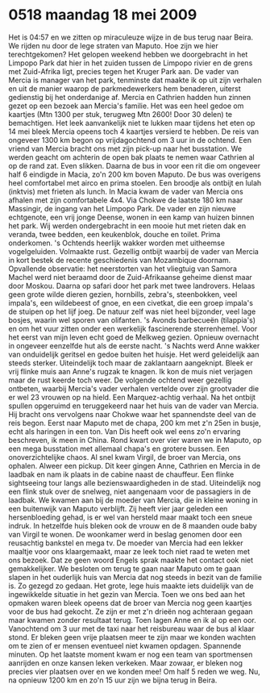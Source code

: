 # 0518 maandag 18 mei 2009
Het is 04:57 en we zitten op miraculeuze wijze in de bus terug naar Beira. We rijden nu door de lege straten van Maputo. Hoe zijn we hier terechtgekomen? Het gelopen weekend hebben we doorgebracht in het Limpopo Park dat hier in het zuiden tussen de Limpopo rivier en de grens met Zuid-Afrika ligt, precies tegen het Kruger Park aan. De vader van Mercia is manager van het park, tenminste dat maakte ik op uit zijn verhalen en uit de manier waarop de parkmedewerkers hem benaderen, uiterst gedienstig bij het onderdanige af. Mercia en Cathrien hadden hun zinnen gezet op een bezoek aan Mercia's familie. Het was een heel gedoe om kaartjes (Mtn 1300 per stuk, terugweg Mtn 2600! Door 30 delen) te bemachtigen. Het leek aanvankelijk niet te lukken maar tijdens het eten op 14 mei bleek Mercia opeens toch 4 kaartjes versierd te hebben. De reis van ongeveer 1300 km begon op vrijdagochtend om 3 uur in de ochtend. Een vriend van Mercia bracht ons met zijn pick-up naar het busstation. We werden geacht om achterin de open bak plaats te nemen waar Cathrien al op de rand zat. Even slikken. Daarna de bus in voor een rit die om ongeveer half 6 eindigde in Macia, zo'n 200 km boven Maputo. De bus was overigens heel comfortabel met airco en prima stoelen. Een broodje als ontbijt en lulah (inktvis) met frieten als lunch. In Macia kwam de vader van Mercia ons afhalen met zijn comfortabele 4x4. Via Chokwe de laatste 180 km naar Massingir, de ingang van het Limpopo Park. De vader en zijn nieuwe echtgenote, een vrij jonge Deense, wonen in een kamp van huizen binnen het park. Wij werden ondergebracht in een mooie hut met rieten dak en veranda, twee bedden, een keukenblok, douche en toilet. Prima onderkomen. 's Ochtends heerlijk wakker worden met uitheemse vogelgeluiden. Volmaakte rust. Gezellig ontbijt waarbij de vader van Mercia in kort bestek de recente geschiedenis van Mozambique doornam. Opvallende observatie: het neerstorten van het vliegtuig van Samora Machel werd niet beraamd door de Zuid-Afrikaanse geheime dienst maar door Moskou. Daarna op safari door het park met twee landrovers. Helaas geen grote wilde dieren gezien, hornbills, zebra's, steenbokken, veel impala's, een wildebeest of gnoe, en een civetkat, die een groep impala's de stuipen op het lijf joeg. De natuur zelf was niet heel bijzonder, veel lage bosjes, waarin wel sporen van olifanten. 's Avonds barbecueën (tilappia's) en om het vuur zitten onder een werkelijk fascinerende sterrenhemel. Voor het eerst van mijn leven echt goed de Melkweg gezien. Opnieuw overnacht in ongeveer eenzelfde hut als de eerste nacht. 's Nachts werd Anne wakker van onduidelijk geritsel en gedoe buiten het huisje. Het werd geleidelijk aan steeds sterker. Uiteindelijk toch maar de zaklantaarn aangeknipt. Bleek er vrij flinke muis aan Anne's rugzak te knagen. Ik kon de muis niet verjagen maar de rust keerde toch weer. De volgende ochtend weer gezellig ontbeten, waarbij Mercia's vader verhalen vertelde over zijn grootvader die er wel 23 vrouwen op na hield. Een Marquez-achtig verhaal. Na het ontbijt spullen opgeruimd en teruggekeerd naar het huis van de vader van Mercia. Hij bracht ons vervolgens naar Chokwe waar het spannendste deel van de reis begon. Eerst naar Maputo met de chapa, 200 km met z'n 25en in busje, echt als haringen in een ton. Van Dis heeft ook wel eens zo'n ervaring beschreven, ik meen in China. Rond kwart over vier waren we in Maputo, op een mega busstation met allemaal chapa's en grotere bussen. Een onoverzichtelijke chaos. Al snel kwam Virgil, de broer van Mercia, ons ophalen. Alweer een pickup. Dit keer gingen Anne, Cathrien en Mercia in de laadbak en nam ik plaats in de cabine naast de chauffeur. Een flinke sightseeing tour langs alle bezienswaardigheden in de stad. Uiteindelijk nog een flink stuk over de snelweg, niet aangenaam voor de passagiers in de laadbak. We kwamen aan bij de moeder van Mercia, die in kleine woning in een buitenwijk van Maputo verblijft. Zij heeft vier jaar geleden een hersenbloeding gehad, is er wel van hersteld maar maakt toch een sneue indruk. In hetzelfde huis bleken ook de vrouw en de 8 maanden oude baby van Virgil te wonen. De woonkamer werd in beslag genomen door een reusachtig bankstel en mega tv. De moeder van Mercia had een lekker maaltje voor ons klaargemaakt, maar ze leek toch niet raad te weten met ons bezoek. Dat ze geen woord Engels sprak maakte het contact ook niet gemakkelijker. We besloten om terug te gaan naar Maputo om te gaan slapen in het ouderlijk huis van Mercia dat nog steeds in bezit van de familie is. Zo gezegd zo gedaan. Het grote, lege huis maakte iets duidelijk van de ingewikkelde situatie in het gezin van Mercia. Toen we ons bed aan het opmaken waren bleek opeens dat de broer van Mercia nog geen kaartjes voor de bus had gekocht. Ze zijn er met z'n drieën nog achteraan gegaan maar kwamen zonder resultaat terug. Toen lagen Anne en ik al op een oor. Vanochtend om 3 uur met de taxi naar het reisbureau waar de bus al klaar stond. Er bleken geen vrije plaatsen meer te zijn maar we konden wachten om te zien of er mensen eventueel niet kwamen opdagen. Spannende minuten. Op het laatste moment kwam er nog een team van sportmensen aanrijden en onze kansen leken verkeken. Maar zowaar, er bleken nog precies vier plaatsen over en we konden mee! Om half 5 reden we weg. Nu, na opnieuw 1200 km en zo'n 15 uur zijn we bijna terug in Beira.
